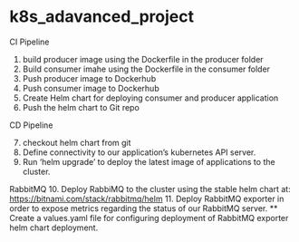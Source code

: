 # k8s_adavanced_project
CI Pipeline
1. build producer image using the Dockerfile in the producer folder
2. Build consumer imahe using the Dockerfile in the consumer folder
3. Push producer image to Dockerhub
4. Push consumer image to Dockerhub
5. Create Helm chart for deploying consumer and producer application
6. Push the helm chart to Git repo

CD Pipeline

7. checkout helm chart from git
8. Define connectivity to our application’s kubernetes API server.
9. Run ‘helm upgrade’ to deploy the latest image of applications to the cluster.

RabbitMQ
10. Deploy RabbiMQ to the cluster using the stable helm chart at:
https://bitnami.com/stack/rabbitmq/helm
11. Deploy RabbitMQ exporter in order to expose metrics regarding the status of our
RabbitMQ server.
** Create a values.yaml file for configuring deployment of RabbitMQ exporter helm chart deployment.
